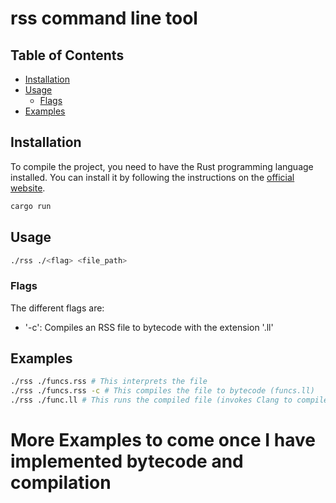 # rss command line tool

## Table of Contents
- [Installation](#installation)
- [Usage](#usage)
  - [Flags](#flags)
- [Examples](#examples)

## Installation
To compile the project, you need to have the Rust programming language installed. You can install it by following the instructions on the [official website](https://www.rust-lang.org/tools/install).
```bash
cargo run
```

## Usage
```bash
./rss ./<flag> <file_path>
```

### Flags
The different flags are:
- '-c': Compiles an RSS file to bytecode with the extension '.ll'

## Examples
```bash
./rss ./funcs.rss # This interprets the file
./rss ./funcs.rss -c # This compiles the file to bytecode (funcs.ll)
./rss ./func.ll # This runs the compiled file (invokes Clang to compile the bytecode to an executable, then runs the executable)
```

# More Examples to come once I have implemented bytecode and compilation

